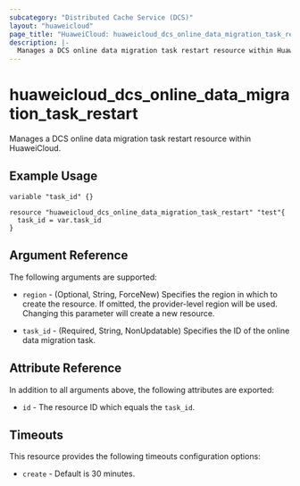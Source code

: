 ```yaml
---
subcategory: "Distributed Cache Service (DCS)"
layout: "huaweicloud"
page_title: "HuaweiCloud: huaweicloud_dcs_online_data_migration_task_restart"
description: |-
  Manages a DCS online data migration task restart resource within HuaweiCloud.
---
```


# huaweicloud_dcs_online_data_migration_task_restart

Manages a DCS online data migration task restart resource within HuaweiCloud.

## Example Usage

```hcl
variable "task_id" {}

resource "huaweicloud_dcs_online_data_migration_task_restart" "test"{
  task_id = var.task_id
}
```

## Argument Reference

The following arguments are supported:

* `region` - (Optional, String, ForceNew) Specifies the region in which to create the resource.
  If omitted, the provider-level region will be used. Changing this parameter will create a new resource.

* `task_id` - (Required, String, NonUpdatable) Specifies the ID of the online data migration task.

## Attribute Reference

In addition to all arguments above, the following attributes are exported:

* `id` - The resource ID which equals the `task_id`.

## Timeouts

This resource provides the following timeouts configuration options:

* `create` - Default is 30 minutes.

